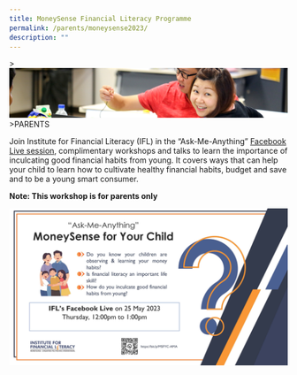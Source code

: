 ```yaml
---
title: MoneySense Financial Literacy Programme
permalink: /parents/moneysense2023/
description: ""
---
```

&gt;![](/images/Parents/parent.jpg)
&gt;PARENTS

Join Institute for Financial Literacy (IFL) in the “Ask-Me-Anything” <a target="_blank" href="https://www.facebook.com/events/s/ask-me-anything-moneysense-for/762779415289716/?mibextid=Z0UBBX">Facebook Live session</a>, complimentary workshops and talks to learn the importance of inculcating good financial habits from young. It covers ways that can help your child to learn how to cultivate healthy financial habits, budget and save and to be a young smart consumer. 

**Note: This workshop is for parents only**

![](/images/Parents/ms%20workshops%20and%20talks%20june.jpg)